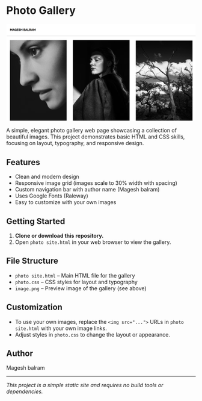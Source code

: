 # Photo Gallery

![Preview](image.png)

A simple, elegant photo gallery web page showcasing a collection of beautiful images. This project demonstrates basic HTML and CSS skills, focusing on layout, typography, and responsive design.

## Features
- Clean and modern design
- Responsive image grid (images scale to 30% width with spacing)
- Custom navigation bar with author name (Magesh balram)
- Uses Google Fonts (Raleway)
- Easy to customize with your own images

## Getting Started
1. **Clone or download this repository.**
2. Open `photo site.html` in your web browser to view the gallery.

## File Structure
- `photo site.html` – Main HTML file for the gallery
- `photo.css` – CSS styles for layout and typography
- `image.png` – Preview image of the gallery (see above)

## Customization
- To use your own images, replace the `<img src="...">` URLs in `photo site.html` with your own image links.
- Adjust styles in `photo.css` to change the layout or appearance.

## Author
Magesh balram

---

*This project is a simple static site and requires no build tools or dependencies.* 